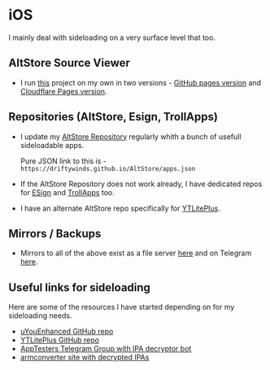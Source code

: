 # iOS

I mainly deal with sideloading on a very surface level that too.

## AltStore Source Viewer

- I run [this](https://github.com/therealFoxster/altsource-viewer) project on my own in two versions - [GitHub pages version](https://ios.drifty.win) and [Cloudflare Pages version](https://view.drifty.win).

## Repositories (AltStore, Esign, TrollApps)

- I update my [AltStore Repository](https://view.drifty.win/view/?source=https://driftywinds.github.io/AltStore/apps.json) regularly whith a bunch of usefull sideloadable apps.

	Pure JSON link to this is - `https://driftywinds.github.io/AltStore/apps.json`

- If the AltStore Repository does not work already, I have dedicated repos for [ESign](https://driftywinds.github.io/repos/esign.json) and [TrollApps](https://driftywinds.github.io/repos/trollapps.json) too.
- I have an alternate AltStore repo specifically for [YTLitePlus](https://driftywinds.github.io/repos/YTLPaltstore.json).

## Mirrors / Backups

- Mirrors to all of the above exist as a file server [here](https://files.drifty.win) and on Telegram [here](https://t.me/+rvcObIvOpctiMDI9).

## Useful links for sideloading
Here are some of the resources I have started depending on for my sideloading needs.

- [uYouEnhanced GitHub repo](https://github.com/arichornlover/uYouEnhanced)
- [YTLitePlus GitHub repo](https://github.com/YTLitePlus/YTLitePlus)
- [AppTesters Telegram Group with IPA decryptor bot](https://t.me/AppleTesters)
- [armconverter site with decrypted IPAs](https://armconverter.com/decryptedappstore/us/)
